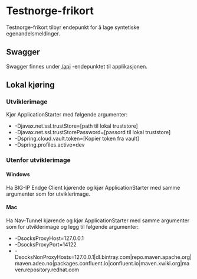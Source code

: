 # Testnorge-frikort
Testnorge-frikort tilbyr endepunkt for å lage syntetiske egenandelsmeldinger.

## Swagger
Swagger finnes under [/api](https://testnorge-frikort.nais.preprod.local/api) -endepunktet til applikasjonen.

## Lokal kjøring

### Utviklerimage
Kjør ApplicationStarter med følgende argumenter:
* -Djavax.net.ssl.trustStore=[path til lokal truststore]
* -Djavax.net.ssl.trustStorePassword=[passord til lokal truststore]
* -Dspring.cloud.vault.token=[Kopier token fra vault]
* -Dspring.profiles.active=dev
     
### Utenfor utviklerimage
 
#### Windows
Ha BIG-IP Endge Client kjørende og kjør ApplicationStarter med samme argumenter som for utviklerimage.
     
#### Mac
Ha Nav-Tunnel kjørende og kjør ApplicationStarter med samme argumenter som for utviklerimage og legg til følgende argumenter:
- -DsocksProxyHost=127.0.0.1
- -DsocksProxyPort=14122
- -DsocksNonProxyHosts=127.0.0.1|dl.bintray.com|repo.maven.apache.org|maven.adeo.no|packages.confluent.io|confluent.io|maven.xwiki.org|maven.repository.redhat.com
     
